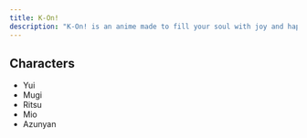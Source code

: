 ```yaml
---
title: K-On!
description: "K-On! is an anime made to fill your soul with joy and happiness"
---
```


## Characters

- Yui
- Mugi
- Ritsu
- Mio
- Azunyan
